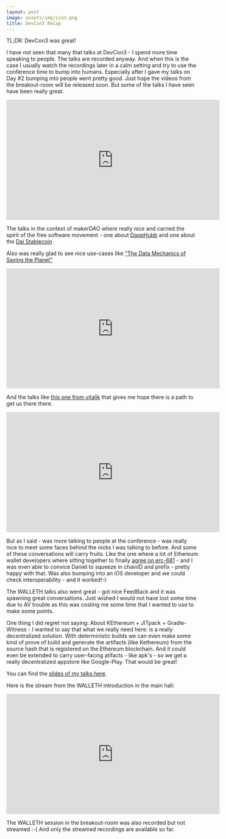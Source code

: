 ```yaml
---
layout: post
image: assets/img/icon.png
title: DevCon3 ReCap
---
```


TL;DR: DevCon3 was great!

I have not seen that many that talks at DevCon3 - I spend more time speaking to people. The talks are recorded anyway. And when this is the case I usually watch the recordings later in a calm setting and try to use the conference time to bump into humans. Especially after I gave my talks on Day #2 bumping into people went pretty good. Just hope the videos from the breakout-room will be released soon.
But some of the talks I have seen have been really great.

<iframe width="560" height="315" src="https://www.youtube.com/embed/k42YNyvG8CU?start=5475" frameborder="0" allowfullscreen></iframe>

The talks in the context of makerDAO where really nice and carried the spirit of the free software movement - one about [DappHubb](https://ethereumfoundation.org/devcon3/sessions/dapphubb) and one about the
[Dai Stablecoin](https://ethereumfoundation.org/devcon3/sessions/dai-stablecoin/)

Also was really glad to see nice use-cases like ["The Data Mechanics of Saving the Planet"](https://ethereumfoundation.org/devcon3/sessions/the-data-mechanics-of-saving-the-planet)
<iframe width="560" height="315" src="https://www.youtube.com/embed/vXVcuWvR5Z0?start=2640" frameborder="0" allowfullscreen></iframe>

And the talks like [this one from vitalik](https://ethereumfoundation.org/devcon3/sessions/designing-maximally-verifying-light-clients-and-sharding/) that gives me hope there is a path to get us there there.

<iframe width="560" height="315" src="https://www.youtube.com/embed/Yo9o5nDTAAQ?start=28533" frameborder="0" allowfullscreen></iframe>

But as I said - was more talking to people at the conference - was really nice to meet some faces behind the nicks I was talking to before. And some of these conversations will carry fruits. Like the one where a lot of Ethereum wallet developers where sitting together to finally [agree on erc-681](https://github.com/ethereum/EIPs/pull/681) - and I was even able to convice Daniel to squeeze in chainID and prefix - pretty happy with that.
Was also bumping into an iOS developer and we could check interoperability - and it worked!-)

The WALLETH talks also went great - got nice FeedBack and it was spawning great conversations. Just wished I would not have lost some time due to AV trouble as this was costing me some time that I wanted to use to make some points.

One thing I did regret not saying: About KEthereum + JITpack + Gradle-Witness - I wanted to say that what we really need here: is a really decentralized solution. With deterministic builds we can even make some kind of prove of build and generate the artifacts (like Kethereum) from the source hash that is registered on the Ethereum blockchain. And it could even be extended to carry user-facing atifacts - like apk's - so we get a really decentralized appstore like Google-Play. That would be great!

You can find the [slides of my talks here](https://github.com/walleth/talks).

Here is the stream from the WALLETH introduction in the main hall:

<iframe width="560" height="315" src="https://www.youtube.com/embed/8sXzxkODH-c?start=1182" frameborder="0" allowfullscreen></iframe>

The WALLETH session in the breakout-room was also recorded but not streamed :-( And only the streamed recordings are available so far.
